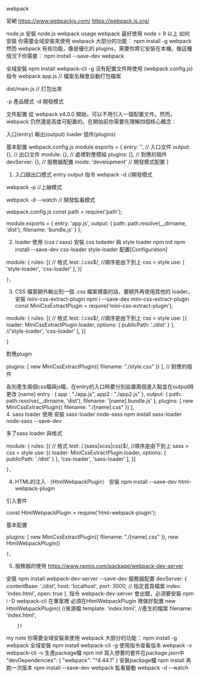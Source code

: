 webpack


官網
https://www.webpackjs.com/
https://webpack.js.org/

node.js
安裝 node.js
webpack usage
webpack 最好使用 node > 9 以上
如何安裝
你需要全域安裝來使用 webpack 大部分的功能：
npm install -g webpack
然而 webpack 有些功能，像是優化的 plugins，需要你將它安裝在本機。像這種情況下你需要：
npm install --save-dev webpack

全域安裝 npm install webpack-cli -g
沒有配置文件時使用 (webpack.config.js)
指令
webpack app.js // 檔案名稱會自動打包檔案

dist/main.js // 打包出來

-p 產品模式
-d 開發模式

文件配置
從 webpack v4.0.0 開始，可以不用引入一個配置文件。然而，webpack 仍然還是高度可配置的。在開始前你需要先理解四個核心概念：

入口(entry)
輸出(output)
loader
插件(plugins)

基本配置 webpack.config.js
module.exports = {
    entry: '',               // 入口文件
    output: {},              // 出口文件
    module: {},              // 處裡對應模組
    plugins: [],             // 對應的插件
    devServer: {},           // 服務器配置
    mode: 'development'      // 開發模式配置
}
1. 入口跟出口模式 entry output
指令
webpack -d //開發模式

webpack -p //上線模式

webpack -d --watch // 開發監看模式


webpack.config.js
const path = require('path');

module.exports = {
  entry: 'app.js',
  output: {
    path: path.resolve(__dirname, 'dist'),
    filename: 'bundle.js'
  }
};

2. loader 使用 (css / sass)
安裝 css lodader 與 style loader
npm init
npm install --save-dev css-loader style-loader
配置[Configuration]

module: {
        rules: [{
            // 格式
            test: /\.css$/,
            //順序是由下到上 css > style
            use: [
                'style-loader',
                'css-loader'
            ],
        }]

    }, 
3. CSS 檔案額外輸出到一個 .css 檔案裡面的話，要額外再使用其他的 loader。
安裝 mini-css-extract-plugin
npm i --save-dev mini-css-extract-plugin
const MiniCssExtractPlugin = require('mini-css-extract-plugin');

module: {
        rules: [{
            // 格式
            test: /\.css$/,
            //順序是由下到上 css > style
            use: [{
                loader: MiniCssExtractPlugin.loader,
                options: {
                  publicPath: './dist'
                }
              },
                //'style-loader',
                'css-loader'
            ],
        }]

    }
對應plugin

 plugins: [
        new MiniCssExtractPlugin({
            filename: "./style.css"
        })
    ],             // 對應的插件


各別產生兩個css檔與js檔，在entry的入口時要分別設置兩個進入點並在output時更改 [name]
entry : {
       app : "./app.js",
       app2 : "./app2.js"
    },
output: {
        path: path.resolve(__dirname, 'dist'),
        filename: '[name].bundle.js'
      },
plugins: [
        new MiniCssExtractPlugin({
            filename: "./[name].css"
        })
    ],      
4. sass loader 使用
安裝 sass-loader node-sass
npm install sass-loader node-sass --save-dev

多了sass loader 與格式

   module: {
        rules: [{
            // 格式
            test: /\.(sass|scss|css)$/,
            //順序是由下到上 sass > css > style
            use: [{
                loader: MiniCssExtractPlugin.loader,
                options: {
                  publicPath: './dist'
                }
              },
                'css-loader',
                'sass-loader'
            ],
        }]

    }, 
4. HTML的注入 （HtmlWebpackPlugin）
安裝
npm install --save-dev html-webpack-plugin

引入套件

const HtmlWebpackPlugin = require('html-webpack-plugin');


基本配置

plugins: [
        new MiniCssExtractPlugin({
            filename: "./[name].css"
        }),
        new HtmlWebpackPlugin()

    ], 
5. 服務器的使用
https://www.npmjs.com/package/webpack-dev-server

安裝
npm install webpack-dev-server --save-dev
服務器配置
 devServer: {
        contentBase: './dist',
        host: 'localhost',
        port: 3000,
        // 指定首頁檔案
        index: 'index.html',
        open: true
    },
指令 webpack-dev-server
會出錯，必須要安裝 npm i -D webpack-cli 在專案裡
必須在HtmlWebpackPlugin 裡做好配置
new HtmlWebpackPlugin({
             //來源檔
            template: 'index.html',
            //產生的檔案
            filename: 'index.html', 

        })
my note
你需要全域安裝來使用 webpack 大部分的功能：
npm install -g webpack
全域安裝
npm install webpack-cli -g
使用指令查看版本
webpack -v
webpack-cli -v
生產package檔
npm init
寫入想要的套件在package.json中
  "devDependencies": {
    "webpack": "^4.44.1"
  }
安裝package檔
npm install
再跑一次版本
npm install --save-dev webpack
監看變動
webpack -d --watch